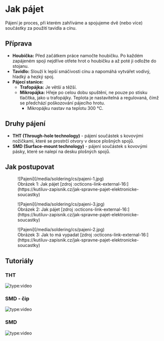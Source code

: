 # Jak pájet

Pájení je proces, při kterém zahříváme a spojujeme dvě (nebo více) součástky za použití tavidla a cínu.

## Příprava
- **Houbička:** Před začátkem práce namočte houbičku. Po každém zapájeném spoji nejdříve otřete hrot o houbičku a až poté ji odložte do stojanu.
- **Tavidlo:** Slouží k lepší smáčivosti cínu a napomáhá vytvářet vodivý, hladký a hezký spoj.
- **Pájecí stanice:**
    - **Trafopájka:** Je větší a těžší.
    - **Mikropájka:** Hřeje po celou dobu spuštění, ne pouze po stisku tlačítka, jako u trafopájky. Teplota je nastavitelná a regulovaná, čímž se předchází poškozování pájecího hrotu.
        - Mikropájku nastav na teplotu 300 °C.

## Druhy pájení

* **THT (Through-hole technology)** - pájení součástek s kovovými nožičkami, které se prostrčí otvory v desce plošných spojů.
* **SMD (Surface-mount technology)** - pájení součástek s kovovými pásky, které se nalepí na desku plošných spojů.


## Jak postupovat
<figure markdown>
  ![Pajeni](/media/soldering/cs/pajeni-1.jpg)
  <figcaption markdown>Obrázek 1: Jak pájet [zdroj :octicons-link-external-16:](https://kutiluv-zapisnik.cz/jak-spravne-pajet-elektronicke-soucastky)</figcaption>
</figure>


<figure markdown>
  ![Pajeni](/media/soldering/cs/pajeni-3.jpg)
  <figcaption markdown>Obrázek 2: Jak pájet [zdroj :octicons-link-external-16:](https://kutiluv-zapisnik.cz/jak-spravne-pajet-elektronicke-soucastky)</figcaption>
</figure>


<figure markdown>
  ![Pajeni](/media/soldering/cs/pajeni-2.jpg)
  <figcaption markdown>Obrázek 3: Jak to má vypadat [zdroj :octicons-link-external-16:](https://kutiluv-zapisnik.cz/jak-spravne-pajet-elektronicke-soucastky)</figcaption>
</figure>


## Tutoriály

### THT
![type:video](https://www.youtube.com/embed/vujaGgBuKu8?si=R9vzuez8leylzqLy&amp;clip=Ugkx7ZWut5RlKXG5L_a4UvHT_Kxr66VqGn3X&amp;clipt=EPybHhi_3h8)

### SMD - čip
![type:video](https://www.youtube.com/embed/vujaGgBuKu8?si=u0rPdQ2BL0gkE9qN&amp;start=718)

### SMD
![type:video](https://www.youtube.com/embed/vujaGgBuKu8?si=kH_I_9oBVI9Ww6fT&amp;clip=Ugkx-ag6_xJGoN_jpni_PyNBF9dca4yeR7nQ&amp;clipt=ENj2PhiQhUI)